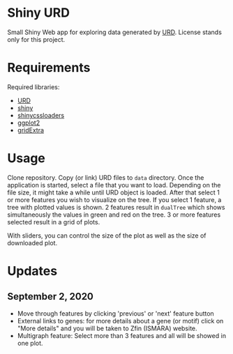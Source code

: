 # Shiny URD

Small Shiny Web app for exploring data generated by [URD](https://github.com/farrellja/URD). License stands only for this project.

# Requirements

Required libraries:

* [URD](https://github.com/farrellja/URD)
* [shiny](https://shiny.rstudio.com/)
* [shinycssloaders](https://cran.r-project.org/web/packages/shinycssloaders/index.html)
* [ggplot2](https://ggplot2.tidyverse.org/)
* [gridExtra](https://cran.r-project.org/web/packages/gridExtra/index.html)

# Usage

Clone repository. Copy (or link) URD files to `data` directory. Once the application is started, select a file that you want to load. Depending on the file size, it might take a while until URD object is loaded. After that select 1 or more features you wish to visualize on the tree. If you select 1 feature, a tree with plotted values is shown. 2 features result in `dualTree` which shows simultaneously the values in green and red on the tree. 3 or more features selected result in a grid of plots.

With sliders, you can control the size of the plot as well as the size of downloaded plot.

# Updates

## September 2, 2020

* Move through features by clicking 'previous' or 'next' feature button
* External links to genes: for more details about a gene (or motif) click on "More details" and you will be taken to Zfin (ISMARA) website.
* Multigraph feature: Select more than 3 features and all will be showed in one plot.